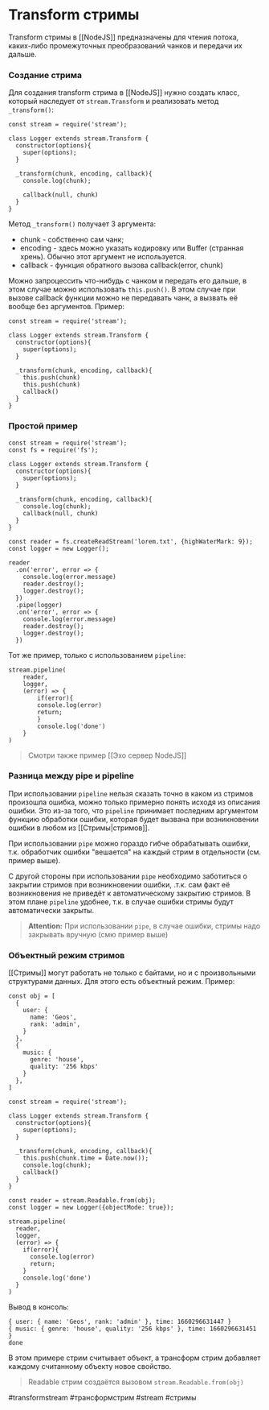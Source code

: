 # Transform стримы

Transform стримы в [[NodeJS]] предназначены для чтения потока, каких-либо промежуточных преобразований чанков и передачи их дальше.

### Создание стрима
Для создания transform стрима в [[NodeJS]] нужно создать класс, который наследует от `stream.Transform` и реализовать метод `_transform()`:

```
const stream = require('stream');

class Logger extends stream.Transform {
  constructor(options){
    super(options);
  }

  _transform(chunk, encoding, callback){
    console.log(chunk);

    callback(null, chunk)
  }
}
```

Метод `_transform()` получает 3 аргумента:
- chunk - собственно сам чанк;
- encoding - здесь можно указать кодировку или Buffer (странная хрень). Обычно этот аргумент не используется.
- callback - функция обратного вызова callback(error, chunk)

Можно запроцессить что-нибудь с чанком и передать его дальше, в этом случае можно использовать `this.push()`. В этом случае при вызове callback функции можно не передавать чанк, а вызвать её вообще без аргументов. Пример:
```
const stream = require('stream');

class Logger extends stream.Transform {
  constructor(options){
    super(options);
  }

  _transform(chunk, encoding, callback){
	this.push(chunk)
	this.push(chunk)
    callback()
  }
}
```

### Простой пример

```
const stream = require('stream');
const fs = require('fs');

class Logger extends stream.Transform {
  constructor(options){
    super(options);
  }

  _transform(chunk, encoding, callback){
    console.log(chunk);
    callback(null, chunk)
  }
}

const reader = fs.createReadStream('lorem.txt', {highWaterMark: 9});
const logger = new Logger();

reader
  .on('error', error => {
    console.log(error.message)
    reader.destroy();
    logger.destroy();
  })
  .pipe(logger)
  .on('error', error => {
    console.log(error.message)
    reader.destroy();
    logger.destroy();
  })
  ```
  
  Тот же пример, только с использованием `pipeline`:
  
  ```
  stream.pipeline(
  	reader,
  	logger,
  	(error) => {
    	if(error){
      	console.log(error)
      	return;
    	}
    	console.log('done')
  	}
)
  ```
  
  >Смотри также пример [[Эхо сервер NodeJS]]
  
  ### Разница между pipe и pipeline
  
  При использовании `pipeline` нельзя сказать точно в каком из стримов произошла ошибка, можно только примерно понять исходя из описания ошибки. Это из-за того, что `pipeline` принимает последним аргументом функцию обработки ошибки, которая будет вызвана при возникновении ошибки в любом из [[Стримы|стримов]]. 
  
  При использовании `pipe` можно гораздо гибче обрабатывать ошибки, т.к. обработчик ошибки "вешается" на каждый стрим в отдельности (см. пример выше).
  
  С другой стороны при использовании `pipe` необходимо заботиться о закрытии стримов при возникновении ошибки, .т.к. сам факт её возникновения не приведёт к автоматическому закрытию стримов. В этом плане `pipeline` удобнее, т.к. в случае ошибки стримы будут автоматически закрыты.
>__Attention:__ При использовании `pipe`, в случае ошибки, стримы надо закрывать вручную (смю пример выше)
  
  ### Объектный режим стримов
  
  [[Стримы]] могут работать не только с байтами, но и с произвольными структурами данных. Для этого есть объектный режим. Пример:

```
const obj = [
  {
    user: {
      name: 'Geos',
      rank: 'admin',
    }
  },
  {
    music: {
      genre: 'house',
      quality: '256 kbps'
    }
  },
]

const stream = require('stream');

class Logger extends stream.Transform {
  constructor(options){
    super(options);
  }

  _transform(chunk, encoding, callback){
    this.push(chunk.time = Date.now());
    console.log(chunk);
    callback()
  }
}

const reader = stream.Readable.from(obj);
const logger = new Logger({objectMode: true});

stream.pipeline(
  reader,
  logger,
  (error) => {
    if(error){
      console.log(error)
      return;
    }
    console.log('done')
  }
)
```

Вывод в консоль:
```
{ user: { name: 'Geos', rank: 'admin' }, time: 1660296631447 }
{ music: { genre: 'house', quality: '256 kbps' }, time: 1660296631451 }
done
```

В этом примере стрим считывает объект, а трансформ стрим добавляет каждому считанному объекту новое свойство.
>Readable стрим создаётся вызовом `stream.Readable.from(obj)`

#transformstream #трансформстрим #stream #стримы